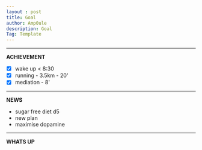 ```yaml
---
layout : post
title: Goal
author: Amp0ule
description: Goal
Tag: Template
---
```


*****
**ACHIEVEMENT**

- [x] wake up < 8:30
- [x] running - 3.5km - 20'
- [x] mediation - 8'

*****
**NEWS**

- sugar free diet d5
- new plan
- maximise dopamine


*****
**WHATS UP**




